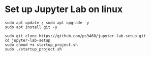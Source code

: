 # Set up Jupyter Lab on linux

```
sudo apt update ; sudo apt upgrade -y
sudo apt install git -y

sudo git clone https://github.com/ps3460/jupyter-lab-setup.git
cd jupyter-lab-setup
sudo chmod +x startup_project.sh
sudo ./startup_project.sh
```

